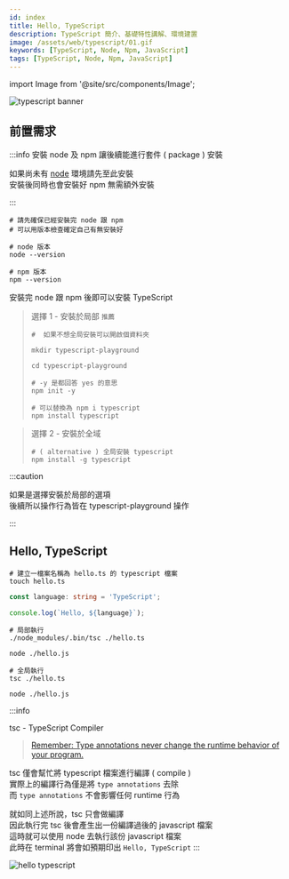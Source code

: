 ```yaml
---
id: index
title: Hello, TypeScript
description: TypeScript 簡介、基礎特性講解、環境建置
image: /assets/web/typescript/01.gif
keywords: [TypeScript, Node, Npm, JavaScript]
tags: [TypeScript, Node, Npm, JavaScript]
---
```


import Image from '@site/src/components/Image';

<Image src="/assets/web/typescript/01.gif" alt="typescript banner" />

## 前置需求

:::info 安裝 node 及 npm 讓後續能進行套件 ( package ) 安裝

如果尚未有 [node](https://nodejs.org/en/download) 環境請先至此安裝  
安裝後同時也會安裝好 npm 無需額外安裝

:::

```shell showLineNumbers title="terminal"
# 請先確保已經安裝完 node 跟 npm
# 可以用版本檢查確定自己有無安裝好

# node 版本
node --version

# npm 版本
npm --version
```

安裝完 node 跟 npm 後即可以安裝 TypeScript

> 選擇 1 - 安裝於局部 `推薦`
>
> ```shell showLineNumbers title="terminal"
> #  如果不想全局安裝可以開啟個資料夾
>
> mkdir typescript-playground
>
> cd typescript-playground
>
> # -y 是都回答 yes 的意思
> npm init -y
>
> # 可以替換為 npm i typescript
> npm install typescript
> ```

> 選擇 2 - 安裝於全域
>
> ```shell showLineNumbers title="terminal"
> # ( alternative ) 全局安裝 typescript
> npm install -g typescript
> ```

:::caution

如果是選擇安裝於局部的選項  
後續所以操作行為皆在 typescript-playground 操作

:::

## Hello, TypeScript

```shell showLineNumbers title="terminal"
# 建立一檔案名稱為 hello.ts 的 typescript 檔案
touch hello.ts
```

```typescript showLineNumbers title="./hello.ts"
const language: string = 'TypeScript';

console.log(`Hello, ${language}`);
```

```shell showLineNumbers title="terminal"
# 局部執行
./node_modules/.bin/tsc ./hello.ts

node ./hello.js

# 全局執行
tsc ./hello.ts

node ./hello.js
```

:::info

tsc - TypeScript Compiler

> [Remember: Type annotations never change the runtime behavior of your program.](https://www.typescriptlang.org/docs/handbook/2/basic-types.html)

tsc 僅會幫忙將 typescript 檔案進行編譯 ( compile )  
實際上的編譯行為僅是將 `type annotations` 去除  
而 `type annotations` 不會影響任何 runtime 行為

就如同上述所說，tsc 只會做編譯  
因此執行完 tsc 後會產生出一份編譯過後的 javascript 檔案  
這時就可以使用 node 去執行該份 javascript 檔案  
此時在 terminal 將會如預期印出 `Hello, TypeScript`
:::

<Image src="/assets/web/typescript/02.gif" alt="hello typescript" />
